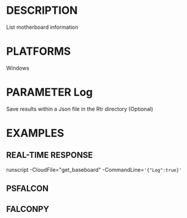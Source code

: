 # DESCRIPTION
List motherboard information

# PLATFORMS
Windows

# PARAMETER Log
Save results within a Json file in the Rtr directory (Optional)

# EXAMPLES

## REAL-TIME RESPONSE
runscript -CloudFile="get_baseboard" -CommandLine=```'{"Log":true}'```

## PSFALCON

## FALCONPY
